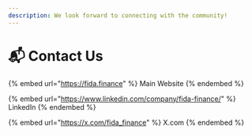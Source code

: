 ```yaml
---
description: We look forward to connecting with the community!
---
```


# 📬 Contact Us

{% embed url="https://fida.finance" %}
Main Website
{% endembed %}

{% embed url="https://www.linkedin.com/company/fida-finance/" %}
LinkedIn
{% endembed %}

{% embed url="https://x.com/fida_finance" %}
X.com
{% endembed %}

